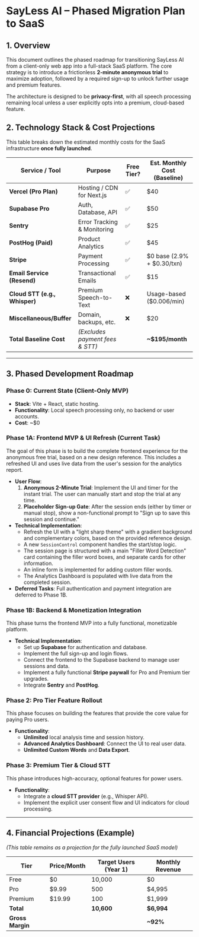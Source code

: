# SayLess AI – Phased Migration Plan to SaaS

## 1. Overview
This document outlines the phased roadmap for transitioning SayLess AI from a client-only web app into a full-stack SaaS platform. The core strategy is to introduce a frictionless **2-minute anonymous trial** to maximize adoption, followed by a required sign-up to unlock further usage and premium features.

The architecture is designed to be **privacy-first**, with all speech processing remaining local unless a user explicitly opts into a premium, cloud-based feature.

## 2. Technology Stack & Cost Projections
This table breaks down the estimated monthly costs for the SaaS infrastructure **once fully launched**.

| Service / Tool | Purpose | Free Tier? | Est. Monthly Cost (Baseline) |
|---|---|---|---|
| **Vercel (Pro Plan)** | Hosting / CDN for Next.js | ✅ | $40 |
| **Supabase Pro** | Auth, Database, API | ✅ | $50 |
| **Sentry** | Error Tracking & Monitoring | ✅ | $25 |
| **PostHog (Paid)** | Product Analytics | ✅ | $45 |
| **Stripe** | Payment Processing | ✅ | $0 base (2.9% + $0.30/txn) |
| **Email Service (Resend)** | Transactional Emails | ✅ | $15 |
| **Cloud STT (e.g., Whisper)** | Premium Speech-to-Text | ❌ | Usage-based ($0.006/min) |
| **Miscellaneous/Buffer** | Domain, backups, etc. | ❌ | $20 |
| **Total Baseline Cost** | *(Excludes payment fees & STT)* | | **~$195/month** |

---

## 3. Phased Development Roadmap

### Phase 0: Current State (Client-Only MVP)
- **Stack**: Vite + React, static hosting.
- **Functionality**: Local speech processing only, no backend or user accounts.
- **Cost**: ~$0

### Phase 1A: Frontend MVP & UI Refresh (Current Task)
The goal of this phase is to build the complete frontend experience for the anonymous free trial, based on a new design reference. This includes a refreshed UI and uses live data from the user's session for the analytics report.
- **User Flow**:
  1. **Anonymous 2-Minute Trial**: Implement the UI and timer for the instant trial. The user can manually start and stop the trial at any time.
  2. **Placeholder Sign-up Gate**: After the session ends (either by timer or manual stop), show a non-functional prompt to "Sign up to save this session and continue."
- **Technical Implementation**:
  - Refresh the UI with a "light sharp theme" with a gradient background and complementary colors, based on the provided reference design.
  - A new `SessionControl` component handles the start/stop logic.
  - The session page is structured with a main "Filler Word Detection" card containing the filler word boxes, and separate cards for other information.
  - An inline form is implemented for adding custom filler words.
  - The Analytics Dashboard is populated with live data from the completed session.
- **Deferred Tasks**: Full authentication and payment integration are deferred to Phase 1B.

### Phase 1B: Backend & Monetization Integration
This phase turns the frontend MVP into a fully functional, monetizable platform.
- **Technical Implementation**:
  - Set up **Supabase** for authentication and database.
  - Implement the full sign-up and login flows.
  - Connect the frontend to the Supabase backend to manage user sessions and data.
  - Implement a fully functional **Stripe paywall** for Pro and Premium tier upgrades.
  - Integrate **Sentry** and **PostHog**.

### Phase 2: Pro Tier Feature Rollout
This phase focuses on building the features that provide the core value for paying Pro users.
- **Functionality**:
  - **Unlimited** local analysis time and session history.
  - **Advanced Analytics Dashboard**: Connect the UI to real user data.
  - **Unlimited Custom Words** and **Data Export**.

### Phase 3: Premium Tier & Cloud STT
This phase introduces high-accuracy, optional features for power users.
- **Functionality**:
  - Integrate a **cloud STT provider** (e.g., Whisper API).
  - Implement the explicit user consent flow and UI indicators for cloud processing.

---

## 4. Financial Projections (Example)
*(This table remains as a projection for the fully launched SaaS model)*

| Tier | Price/Month | Target Users (Year 1) | Monthly Revenue |
|---|---|---|---|
| Free | $0 | 10,000 | $0 |
| Pro | $9.99 | 500 | $4,995 |
| Premium | $19.99 | 100 | $1,999 |
| **Total** | | **10,600** | **$6,994** |
| **Gross Margin** | | | **~92%** |
